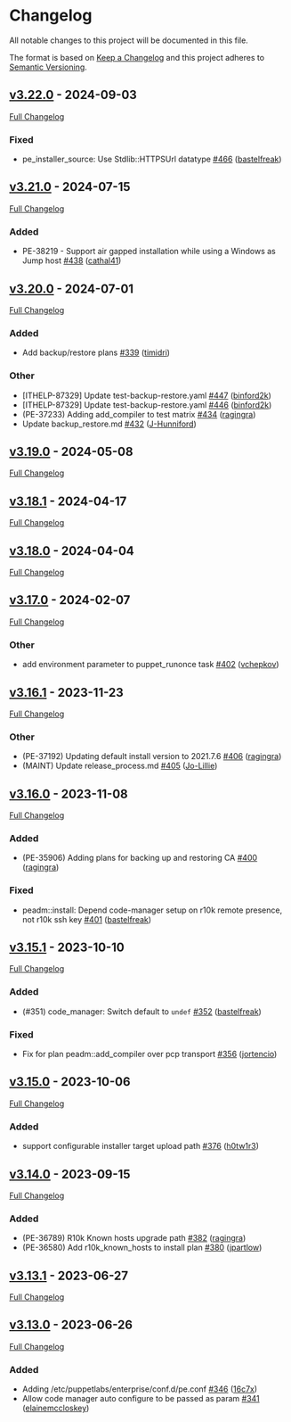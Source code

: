 <!-- markdownlint-disable MD024 -->
# Changelog


All notable changes to this project will be documented in this file.


The format is based on [Keep a Changelog](http://keepachangelog.com/en/1.0.0/) and this project adheres to [Semantic Versioning](http://semver.org).


## [v3.22.0](https://github.com/puppetlabs/puppetlabs-peadm/tree/v3.22.0) - 2024-09-03


[Full Changelog](https://github.com/puppetlabs/puppetlabs-peadm/compare/v3.21.0...v3.22.0)


### Fixed


- pe_installer_source: Use Stdlib::HTTPSUrl datatype [#466](https://github.com/puppetlabs/puppetlabs-peadm/pull/466) ([bastelfreak](https://github.com/bastelfreak))


## [v3.21.0](https://github.com/puppetlabs/puppetlabs-peadm/tree/v3.21.0) - 2024-07-15


[Full Changelog](https://github.com/puppetlabs/puppetlabs-peadm/compare/v3.20.0...v3.21.0)


### Added


- PE-38219 - Support air gapped installation while using a Windows as Jump host [#438](https://github.com/puppetlabs/puppetlabs-peadm/pull/438) ([cathal41](https://github.com/cathal41))


## [v3.20.0](https://github.com/puppetlabs/puppetlabs-peadm/tree/v3.20.0) - 2024-07-01


[Full Changelog](https://github.com/puppetlabs/puppetlabs-peadm/compare/v3.19.0...v3.20.0)


### Added


- Add backup/restore plans [#339](https://github.com/puppetlabs/puppetlabs-peadm/pull/339) ([timidri](https://github.com/timidri))


### Other


- [ITHELP-87329] Update test-backup-restore.yaml [#447](https://github.com/puppetlabs/puppetlabs-peadm/pull/447) ([binford2k](https://github.com/binford2k))
- [ITHELP-87329] Update test-backup-restore.yaml [#446](https://github.com/puppetlabs/puppetlabs-peadm/pull/446) ([binford2k](https://github.com/binford2k))
- (PE-37233) Adding add_compiler to test matrix [#434](https://github.com/puppetlabs/puppetlabs-peadm/pull/434) ([ragingra](https://github.com/ragingra))
- Update backup_restore.md [#432](https://github.com/puppetlabs/puppetlabs-peadm/pull/432) ([J-Hunniford](https://github.com/J-Hunniford))


## [v3.19.0](https://github.com/puppetlabs/puppetlabs-peadm/tree/v3.19.0) - 2024-05-08


[Full Changelog](https://github.com/puppetlabs/puppetlabs-peadm/compare/v3.18.1...v3.19.0)


## [v3.18.1](https://github.com/puppetlabs/puppetlabs-peadm/tree/v3.18.1) - 2024-04-17


[Full Changelog](https://github.com/puppetlabs/puppetlabs-peadm/compare/v3.18.0...v3.18.1)


## [v3.18.0](https://github.com/puppetlabs/puppetlabs-peadm/tree/v3.18.0) - 2024-04-04


[Full Changelog](https://github.com/puppetlabs/puppetlabs-peadm/compare/v3.17.0...v3.18.0)


## [v3.17.0](https://github.com/puppetlabs/puppetlabs-peadm/tree/v3.17.0) - 2024-02-07


[Full Changelog](https://github.com/puppetlabs/puppetlabs-peadm/compare/v3.16.1...v3.17.0)


### Other


- add environment parameter to puppet_runonce task [#402](https://github.com/puppetlabs/puppetlabs-peadm/pull/402) ([vchepkov](https://github.com/vchepkov))


## [v3.16.1](https://github.com/puppetlabs/puppetlabs-peadm/tree/v3.16.1) - 2023-11-23


[Full Changelog](https://github.com/puppetlabs/puppetlabs-peadm/compare/v3.16.0...v3.16.1)


### Other


- (PE-37192) Updating default install version to 2021.7.6 [#406](https://github.com/puppetlabs/puppetlabs-peadm/pull/406) ([ragingra](https://github.com/ragingra))
- (MAINT) Update release_process.md [#405](https://github.com/puppetlabs/puppetlabs-peadm/pull/405) ([Jo-Lillie](https://github.com/Jo-Lillie))


## [v3.16.0](https://github.com/puppetlabs/puppetlabs-peadm/tree/v3.16.0) - 2023-11-08


[Full Changelog](https://github.com/puppetlabs/puppetlabs-peadm/compare/v3.15.1...v3.16.0)


### Added


- (PE-35906) Adding plans for backing up and restoring CA [#400](https://github.com/puppetlabs/puppetlabs-peadm/pull/400) ([ragingra](https://github.com/ragingra))


### Fixed


- peadm::install: Depend code-manager setup on r10k remote presence, not r10k ssh key [#401](https://github.com/puppetlabs/puppetlabs-peadm/pull/401) ([bastelfreak](https://github.com/bastelfreak))


## [v3.15.1](https://github.com/puppetlabs/puppetlabs-peadm/tree/v3.15.1) - 2023-10-10


[Full Changelog](https://github.com/puppetlabs/puppetlabs-peadm/compare/v3.15.0...v3.15.1)


### Added


- (#351) code_manager: Switch default to `undef` [#352](https://github.com/puppetlabs/puppetlabs-peadm/pull/352) ([bastelfreak](https://github.com/bastelfreak))


### Fixed


- Fix for plan peadm::add_compiler over pcp transport [#356](https://github.com/puppetlabs/puppetlabs-peadm/pull/356) ([jortencio](https://github.com/jortencio))


## [v3.15.0](https://github.com/puppetlabs/puppetlabs-peadm/tree/v3.15.0) - 2023-10-06


[Full Changelog](https://github.com/puppetlabs/puppetlabs-peadm/compare/v3.14.0...v3.15.0)


### Added


- support configurable installer target upload path [#376](https://github.com/puppetlabs/puppetlabs-peadm/pull/376) ([h0tw1r3](https://github.com/h0tw1r3))


## [v3.14.0](https://github.com/puppetlabs/puppetlabs-peadm/tree/v3.14.0) - 2023-09-15


[Full Changelog](https://github.com/puppetlabs/puppetlabs-peadm/compare/v3.13.1...v3.14.0)


### Added


- (PE-36789) R10k Known hosts upgrade path [#382](https://github.com/puppetlabs/puppetlabs-peadm/pull/382) ([ragingra](https://github.com/ragingra))
- (PE-36580) Add r10k_known_hosts to install plan [#380](https://github.com/puppetlabs/puppetlabs-peadm/pull/380) ([jpartlow](https://github.com/jpartlow))


## [v3.13.1](https://github.com/puppetlabs/puppetlabs-peadm/tree/v3.13.1) - 2023-06-27


[Full Changelog](https://github.com/puppetlabs/puppetlabs-peadm/compare/v3.13.0...v3.13.1)


## [v3.13.0](https://github.com/puppetlabs/puppetlabs-peadm/tree/v3.13.0) - 2023-06-26


[Full Changelog](https://github.com/puppetlabs/puppetlabs-peadm/compare/v3.12.0...v3.13.0)


### Added


- Adding /etc/puppetlabs/enterprise/conf.d/pe.conf [#346](https://github.com/puppetlabs/puppetlabs-peadm/pull/346) ([16c7x](https://github.com/16c7x))
- Allow code manager auto configure to be passed as param [#341](https://github.com/puppetlabs/puppetlabs-peadm/pull/341) ([elainemccloskey](https://github.com/elainemccloskey))
